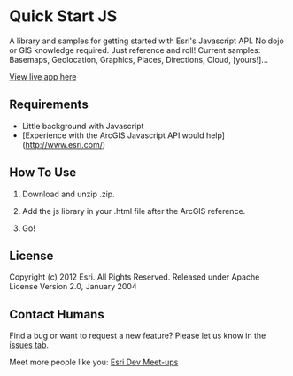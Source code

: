 Quick Start JS
===================================================

A library and samples for getting started with Esri's Javascript API.  No dojo or GIS knowledge required.  Just reference and roll!  Current samples: Basemaps, Geolocation, Graphics, Places, Directions, Cloud, [yours!]...

[View live app here](http://edn1.esri.com/quickstartjs/demo/landingpage.html)

Requirements
------------

* Little background with Javascript
* [Experience with the ArcGIS Javascript API would help] (http://www.esri.com/)

How To Use
----------

1. Download and unzip .zip.
2. Add the js library in your .html file after the ArcGIS reference.


3. Go!

License
------------

Copyright (c) 2012 Esri. All Rights Reserved.
Released under Apache License Version 2.0, January 2004


Contact Humans
-------------

Find a bug or want to request a new feature?  Please let us know in the [issues tab](https://github.com/Esri/permission-test/issues).

Meet more people like you: [Esri Dev Meet-ups](http://www.esri.com/events/dev-meetup/index.html)
